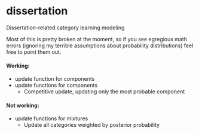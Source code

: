 dissertation
============

Dissertation-related category learning modeling

Most of this is pretty broken at the moment, so if you see egregious math errors (ignoring my terrible assumptions about probability distributions) feel free to point them out.

#### Working:

* update function for components
* update functions for components
  - Competitive update, updating only the most probable component

#### Not working:

* update functions for mixtures
  - Update all categories weighted by posterior probability
